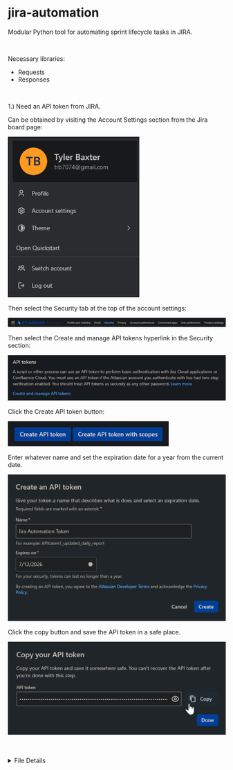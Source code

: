 # jira-automation
Modular Python tool for automating sprint lifecycle tasks in JIRA.

<br/>

Necessary libraries:
- Requests
- Responses

<br/>

1.) Need an API token from JIRA. 

Can be obtained by visiting the Account Settings section from the Jira board page: 

![img.png](img/img.png)

Then select the Security tab at the top of the account settings: 

![img_1.png](img/img_1.png)

Then select the Create and manage API tokens hyperlink in the Security section: 

![img_3.png](img/img_3.png)

Click the Create API token button: 

![img_4.png](img/img_4.png)

Enter whatever name and set the expiration date for a year from the current date. 

![img_5.png](img/img_5.png)

Click the copy button and save the API token in a safe place.

![img_6.png](img/img_6.png)



<br/>
<br/>

<details>
  <summary>File Details</summary>
  <ul style="list-style-type: none;">
    <li>
      <details>
        <summary>Credentials.py</summary>
        <p>Testing Testing 123</p>
      </details>
    </li>
  </ul>
</details>


<br/>
<br/>